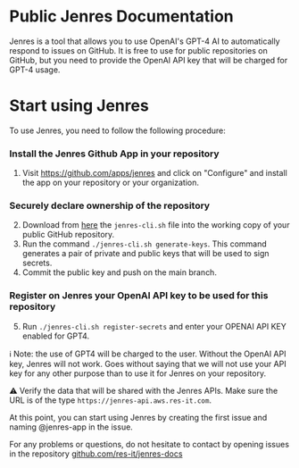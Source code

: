 # Public Jenres Documentation

Jenres is a tool that allows you to use OpenAI's GPT-4 AI to automatically respond to issues on GitHub.
It is free to use for public repositories on GitHub, but you need to provide the OpenAI API key that will be charged for GPT-4 usage.

# Start using Jenres
To use Jenres, you need to follow the following procedure:

### Install the Jenres Github App in your repository
1. Visit https://github.com/apps/jenres and click on "Configure" and install the app on your repository or your organization.

### Securely declare ownership of the repository
2. Download from [here](https://raw.githubusercontent.com/res-it/jenres-docs/main/jenres-cli.sh) the `jenres-cli.sh` file into the working copy of your public GitHub repository.
3. Run the command `./jenres-cli.sh generate-keys`. This command generates a pair of private and public keys that will be used to sign secrets.
4. Commit the public key and push on the main branch.

### Register on Jenres your OpenAI API key to be used for this repository 
5. Run `./jenres-cli.sh register-secrets` and enter your OPENAI API KEY enabled for GPT4.

ℹ️ Note: the use of GPT4 will be charged to the user. Without the OpenAI API key, Jenres will not work. Goes without saying that we will not use your API key for any other purpose than to use it for Jenres on your repository.

⚠️ Verify the data that will be shared with the Jenres APIs. Make sure the URL is of the type `https://jenres-api.aws.res-it.com`.

At this point, you can start using Jenres by creating the first issue and naming @jenres-app in the issue.

For any problems or questions, do not hesitate to contact by opening issues in the repository [github.com/res-it/jenres-docs](https://github.com/res-it/jenres-docs/issues)
